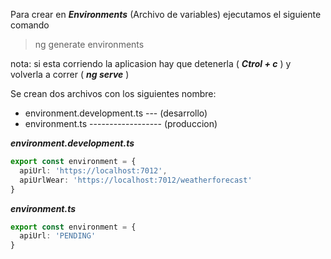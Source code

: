Para crear en ***Environments*** (Archivo de variables) ejecutamos el siguiente comando

> ng generate environments

nota: si esta corriendo la aplicasion hay que detenerla ( ***Ctrol + c*** ) y volverla a correr ( ***ng serve*** )

Se crean dos archivos con los siguientes nombre:

- environment.development.ts  --- (desarrollo)
- environment.ts ------------------ (produccion)

***environment.development.ts***

```ts
export const environment = {
  apiUrl: 'https://localhost:7012',
  apiUrlWear: 'https://localhost:7012/weatherforecast'
}
```

***environment.ts***
```ts
export const environment = {
  apiUrl: 'PENDING'
}
```
